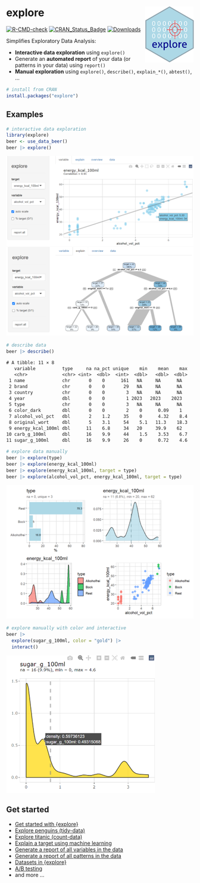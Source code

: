 # explore <img src="man/figures/logo.png" align="right" width="130" height="150"/>

<!-- badges: start -->

[![R-CMD-check](https://github.com/rolkra/explore/actions/workflows/R-CMD-check.yaml/badge.svg)](https://github.com/rolkra/explore/actions/workflows/R-CMD-check.yaml) 
[![CRAN_Status_Badge](https://www.r-pkg.org/badges/version/explore)](https://CRAN.r-project.org/package=explore)
[![Downloads](https://cranlogs.r-pkg.org/badges/explore)](https://CRAN.r-project.org/package=explore)
<!-- badges: end -->

Simplifies Exploratory Data Analysis:

-   **Interactive data exploration** using `explore()`
-   Generate an **automated report** of your data (or patterns in your data) using `report()`
-   **Manual exploration** using `explore()`, `describe()`, `explain_*()`, `abtest()`, ...

``` r
# install from CRAN
install.packages("explore")
```

## Examples

``` r
# interactive data exploration
library(explore)
beer <- use_data_beer()
beer |> explore()
```

<img src="man/figures/explore-beer-target.png" alt="explore variable + target" width="600"/>

<img src="man/figures/explore-beer-tree.png" alt="explore target using a decisoion tree" width="600"/>

``` r
# describe data
beer |> describe()
```

```         
# A tibble: 11 × 8
   variable          type     na na_pct unique    min    mean    max
   <chr>             <chr> <int>  <dbl>  <int>  <dbl>   <dbl>  <dbl>
 1 name              chr       0    0      161   NA     NA      NA  
 2 brand             chr       0    0       29   NA     NA      NA  
 3 country           chr       0    0        3   NA     NA      NA  
 4 year              dbl       0    0        1 2023   2023    2023  
 5 type              chr       0    0        3   NA     NA      NA  
 6 color_dark        dbl       0    0        2    0      0.09    1  
 7 alcohol_vol_pct   dbl       2    1.2     35    0      4.32    8.4
 8 original_wort     dbl       5    3.1     54    5.1   11.3    18.3
 9 energy_kcal_100ml dbl      11    6.8     34   20     39.9    62  
10 carb_g_100ml      dbl      16    9.9     44    1.5    3.53    6.7
11 sugar_g_100ml     dbl      16    9.9     26    0      0.72    4.6
```

``` r
# explore data manually
beer |> explore(type)
beer |> explore(energy_kcal_100ml)
beer |> explore(energy_kcal_100ml, target = type)
beer |> explore(alcohol_vol_pct, energy_kcal_100ml, target = type)
```

<img src="man/figures/explore-beer-plots.png" alt="explore data manual" width="600"/>

``` r
# explore manually with color and interactive
beer |> 
  explore(sugar_g_100ml, color = "gold") |> 
  interact()
```

<img src="man/figures/explore-beer-interact.png" alt="explore with color and interactive" width="400"/>


## Get started

* [Get started with {explore}](https://rolkra.github.io/explore/articles/explore.html)
* [Explore penguins (tidy-data)](https://rolkra.github.io/explore/articles/explore_penguins.html)
* [Explore titanic (count-data)](https://rolkra.github.io/explore/articles/explore_titanic.html)
* [Explain a target using machine learning](https://rolkra.github.io/explore/articles/explain.html)
* [Generate a report of all variables in the  data](https://rolkra.github.io/explore/articles/report.html)
* [Generate a report of all patterns in the  data](https://rolkra.github.io/explore/articles/report-target.html)
* [Datasets in {explore}](https://rolkra.github.io/explore/articles/data.html)
* [A/B testing](https://rolkra.github.io/explore/articles/abtest.html)
* and more ...
